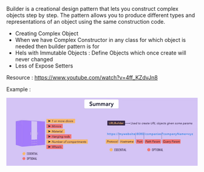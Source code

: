 Builder is a creational design pattern that lets you construct complex objects 
step by step. The pattern allows you to produce different types and representations 
of an object using the same construction code.

* Creating Complex Object 
* When we have Complex Constructor in any class for which object is needed then builder pattern is for 
* Hels with Immutable Objects : Define Objects which once create will never changed
* Less of Expose Setters

Resource : https://www.youtube.com/watch?v=4ff_KZdvJn8

Example : 

![img.png](UrlBuilder/Image/BuilderExample.png)